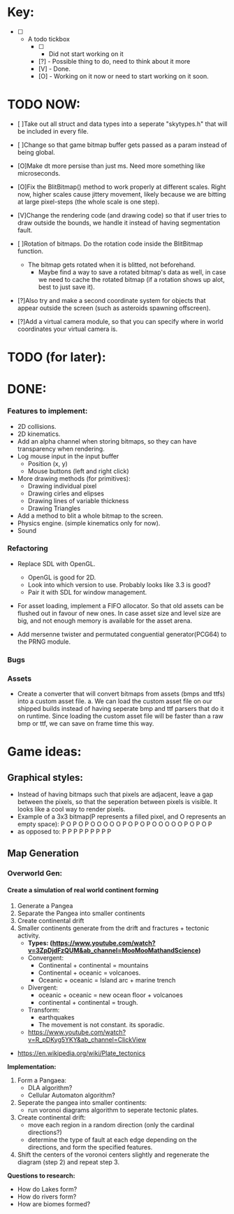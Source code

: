 # Key:
* [ ] - A todo tickbox
    * [ ] - Did not start working on it
    * [?] - Possible thing to do, need to think about it more
    * [V] - Done.
    * [O] - Working on it now or need to start working on it soon. 

# TODO NOW:
* [ ]Take out all struct and data types into a seperate "skytypes.h" that will be included in every file.
* [ ]Change so that game bitmap buffer gets passed as a param instead of being global.

* [O]Make dt more persise than just ms. Need more something like microseconds.

* [O]Fix the BlitBitmap() method to work properly at different scales. Right now, higher scales cause jittery movement, 
    likely because we are bitting at large pixel-steps (the whole scale is one step).

* [V]Change the rendering code (and drawing code) so that if user tries to draw outside the bounds, we handle it instead of having segmentation fault.
* [ ]Rotation of bitmaps. Do the rotation code inside the BlitBitmap function.
    * The bitmap gets rotated when it is blitted, not beforehand.
        * Maybe find a way to save a rotated bitmap's data as well, in case we need to cache the rotated bitmap (if a rotation shows up alot, best to just save it).

* [?]Also try and make a second coordinate system for objects that appear outside the screen (such as asteroids spawning offscreen).
* [?]Add a virtual camera module, so that you can specify where in world coordinates your virtual camera is. 

# TODO (for later):


# DONE:


### Features to implement:
* 2D collisions.
* 2D kinematics.
* Add an alpha channel when storing bitmaps, so they can have transparency when rendering.
* Log mouse input in the input buffer
    * Position (x, y)
    * Mouse buttons (left and right click)
* More drawing methods (for primitives):
    * Drawing individual pixel
    * Drawing cirles and elipses
    * Drawing lines of variable thickness
    * Drawing Triangles
* Add a method to blit a whole bitmap to the screen.
* Physics engine. (simple kinematics only for now).
* Sound

### Refactoring
* Replace SDL with OpenGL. 
    * OpenGL is good for 2D.
    * Look into which version to use. Probably looks like 3.3 is good?
    * Pair it with SDL for window management. 

* For asset loading, implement a FIFO allocator. So that old assets can be flushed out in favour of new ones. In case asset size and level size are big, and not enough memory is
available for the asset arena. 

* Add mersenne twister and permutated conguential generator(PCG64) to the PRNG module.

### Bugs

### Assets
* Create a converter that will convert bitmaps from assets (bmps and ttfs)
into a custom asset file. 
    a. We can load the custom asset file on our shipped builds instead of having
    seperate bmp and ttf parsers that do it on runtime. Since loading the 
    custom asset file will be faster than a raw bmp or ttf, we can save on frame
    time this way.








# Game ideas:

## Graphical styles:
* Instead of having bitmaps such that pixels are adjacent, leave a gap between the pixels, so that the seperation between pixels is visible. It looks like a cool way to render pixels.
* Example of a 3x3 bitmap(P represents a filled pixel, and O represents an empty space):
    P O P O P
    O O O O O
    P O P O P
    O O O O O
    P O P O P
* as opposed to:
    P P P
    P P P
    P P P



## Map Generation

### Overworld Gen:
#### Create a simulation of real world continent forming
1. Generate a Pangea
2. Separate the Pangea into smaller continents
3. Create continental drift
4. Smaller continents generate from the drift and fractures + tectonic activity.
    * **Types: (https://www.youtube.com/watch?v=3ZpDjdFzQUM&ab_channel=MooMooMathandScience)**
    * Convergent:
        * Continental + continental = mountains
        * Continental + oceanic = volcanoes.
        * Oceanic + oceanic = Island arc + marine trench
    * Divergent:
        * oceanic + oceanic = new ocean floor + volcanoes
        * continental + continental = trough.
    * Transform:
        * earthquakes
        * The movement is not constant. its sporadic. 
    * https://www.youtube.com/watch?v=R_pDKyg5YKY&ab_channel=ClickView


* https://en.wikipedia.org/wiki/Plate_tectonics

**Implementation:**
1. Form a Pangaea:
    * DLA algorithm?
    * Cellular Automaton algorithm?
2. Seperate the pangea into smaller continents:
    * run voronoi diagrams algorithm to seperate tectonic plates. 
3. Create continental drift:
    * move each region in a random direction (only the cardinal directions?)
    * determine the type of fault at each edge depending on the directions, and form the specified features. 
4. Shift the centers of the voronoi centers slightly and regenerate the diagram (step 2) and repeat step 3.

**Questions to research:**
* How do Lakes form?
* How do rivers form?
* How are biomes formed? 
